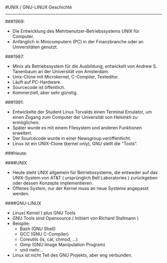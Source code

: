 #UNIX / GNU-LINUX Geschichte

---

###1969:

- Die Entwicklung des Mehrbenutzer-Betriebssystems UNIX für Computer.
- Anfänglich in Minicomputern (PC) in der Finanzbranche oder an Universitäten genutzt.

###1987:

- Minix als Betriebssystem für die Ausbildung, entwickelt von Andrew S. Tanenbaum an der Universität von Amsterdam.
- Unix-Clone mit Microkernel, C-Compiler, Texteditor.
- Läuft auf PC-Hardware.
- Sourcecode ist öffentlich.
- Kommerziell, aber sehr günstig.

###1991:

- Entwickelte der Student Linus Torvalds einen Terminal Emulator, um einen Zugang zum Computer der Universität von Helsinkti zu ermöglichen.
- Später wurde es mit einem Filesystem und anderen Funktionen erweitert.
- Der Sourcecode wurde in einer Newsgroup veröffentlicht.
- Linux ist ein UNIX-Clone (kernel only), GNU stellt die "Tools".

###Heute:

####UNIX

- Heute steht UNIX allgemein für Betriebssysteme, die entweder auf das UNIX-System von AT&T ( ursprünglich Bell Laboratories ) zurückgeben oder dessen Konzepte implementieren.
- Offenes System, nur der Kernel muss an neue Systeme angepasst werden.

####GNU-LINUX

- Linux( Kernel ) plus GNU Tools
- GNU Tools sind Opensource.( Initiiert von Richard Stallmann )
- Beispile:
  - Bash (GNU Shell)
  - GCC (GNU C-Compiler)
  - Coreutils (ls, cat, chmod, ...)
  - Gimp (GNU Image Manipulation Program)
  - und mehr...
- Linux ist nicht Teil des GNU Projekts, aber eng verbunden.


